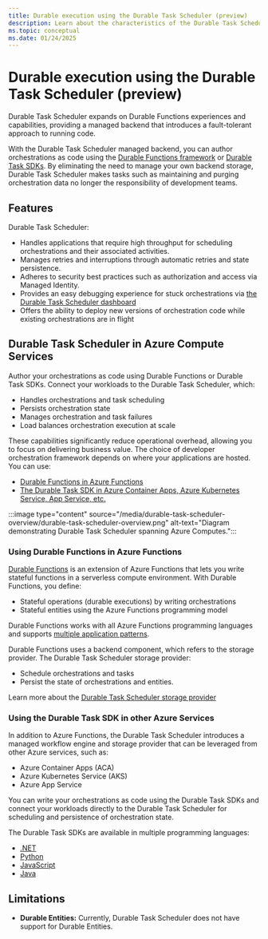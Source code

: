 ```yaml
---
title: Durable execution using the Durable Task Scheduler (preview)
description: Learn about the characteristics of the Durable Task Scheduler
ms.topic: conceptual
ms.date: 01/24/2025
---
```


# Durable execution using the Durable Task Scheduler (preview)

Durable Task Scheduler expands on Durable Functions experiences and capabilities, providing a managed backend that introduces a fault-tolerant approach to running code. 

With the Durable Task Scheduler managed backend, you can author orchestrations as code using the [Durable Functions framework](#using-durable-functions-in-azure-functions) or [Durable Task SDKs](#using-the-durable-task-sdk-in-other-azure-services). By eliminating the need to manage your own backend storage, Durable Task Scheduler makes tasks such as maintaining and purging orchestration data no longer the responsibility of development teams. 

## Features 

Durable Task Scheduler:

- Handles applications that require high throughput for scheduling orchestrations and their associated activities. 
- Manages retries and interruptions through automatic retries and state persistence.
- Adheres to security best practices such as authorization and access via Managed Identity.
- Provides an easy debugging experience for stuck orchestrations via [the Durable Task Scheduler dashboard](./durable-task-scheduler-dashboard.md)
- Offers the ability to deploy new versions of orchestration code while existing orchestrations are in flight

## Durable Task Scheduler in Azure Compute Services

Author your orchestrations as code using Durable Functions or Durable Task SDKs. Connect your workloads to the Durable Task Scheduler, which:
- Handles orchestrations and task scheduling
- Persists orchestration state
- Manages orchestration and task failures
- Load balances orchestration execution at scale

These capabilities significantly reduce operational overhead, allowing you to focus on delivering business value. The choice of developer orchestration framework depends on where your applications are hosted. You can use:
- [Durable Functions in Azure Functions](#using-durable-functions-in-azure-functions)
- [The Durable Task SDK in Azure Container Apps, Azure Kubernetes Service, App Service, etc.](#using-the-durable-task-sdk-in-other-azure-services)

:::image type="content" source="/media/durable-task-scheduler-overview/durable-task-scheduler-overview.png" alt-text="Diagram demonstrating Durable Task Scheduler spanning Azure Computes.":::

### Using Durable Functions in Azure Functions

[Durable Functions](../durable-functions-overview.md) is an extension of Azure Functions that lets you write stateful functions in a serverless compute environment. With Durable Functions, you define:
- Stateful operations (durable executions) by writing orchestrations 
- Stateful entities using the Azure Functions programming model 

Durable Functions works with all Azure Functions programming languages and supports [multiple application patterns](../durable-functions-overview.md#application-patterns).

Durable Functions uses a backend component, which refers to the storage provider. The Durable Task Scheduler storage provider:
- Schedule orchestrations and tasks
- Persist the state of orchestrations and entities. 

Learn more about the [Durable Task Scheduler storage provider](../durable-functions-storage-providers.md#dts)

###  Using the Durable Task SDK in other Azure Services 

In addition to Azure Functions, the Durable Task Scheduler introduces a managed workflow engine and storage provider that can be leveraged from other Azure services, such as:
- Azure Container Apps (ACA)
- Azure Kubernetes Service (AKS)
- Azure App Service

You can write your orchestrations as code using the Durable Task SDKs and connect your workloads directly to the Durable Task Scheduler for scheduling and persistence of orchestration state. 

The Durable Task SDKs are available in multiple programming languages:

- [.NET](https://github.com/microsoft/durabletask-dotnet)
- [Python](https://github.com/microsoft/durabletask-python)
- [JavaScript](https://github.com/microsoft/durabletask-js)
- [Java](https://github.com/microsoft/durabletask-java)

## Limitations

- **Durable Entities:** Currently, Durable Task Scheduler does not have support for Durable Entities.